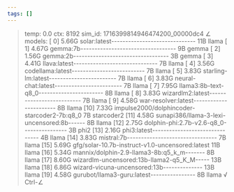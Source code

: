 ```yaml
---
tags: []
---
```

> temp: 0.0 ctx: 8192 sim_id: 1716399814946474200_00000dc4
∠ models:
 [ 0] 5.66G solar:latest------------------------------ 11B                 llama
 [ 1] 4.67G gemma:7b---------------------------------- 9B                  gemma
 [ 2] 1.56G gemma:2b---------------------------------- 3B                  gemma
 [ 3] 4.41G llava:latest------------------------------ 7B                  llama
 [ 4] 3.56G codellama:latest-------------------------- 7B                  llama
 [ 5] 3.83G starling-lm:latest------------------------ 7B                  llama
 [ 6] 3.83G neural-chat:latest------------------------ 7B                  llama
 [ 7] 7.95G llama3:8b-text-q8_0----------------------- 8B                  llama
 [ 8] 3.83G wizardlm2:latest-------------------------- 7B                  llama
 [ 9] 4.58G war-resolver:latest----------------------- 8B                  llama
 [10] 7.33G impulse2000/dolphincoder-starcoder2-7b:q8_0 7B             starcoder2
 [11] 4.58G sunapi386/llama-3-lexi-uncensored:8b------ 8B                  llama
 [12] 2.75G dolphin-phi:2.7b-v2.6-q8_0---------------- 3B                   phi2
 [13] 2.16G phi3:latest------------------------------- 4B                  llama
 [14] 3.83G mistral:7b-------------------------------- 7B                  llama
 [15] 5.69G gfg/solar-10.7b-instruct-v1.0-uncensored:latest 11B                 llama
 [16] 5.34G mannix/dolphin-2.9-llama3-8b:q5_k_m------- 8B                  llama
 [17] 8.60G wizardlm-uncensored:13b-llama2-q5_K_M----- 13B                 llama
 [18] 6.86G wizard-vicuna-uncensored:13b-------------- 13B                 llama
 [19] 4.58G gurubot/llama3-guru:latest---------------- 8B                  llama
√ Ctrl-∠
